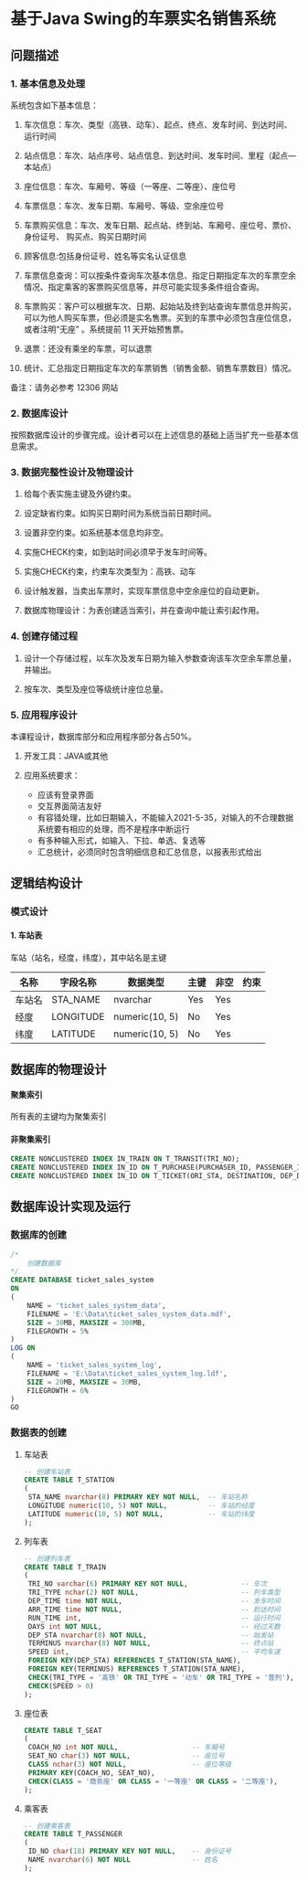 # 基于Java Swing的车票实名销售系统



## 问题描述

### 1. 基本信息及处理 

系统包含如下基本信息： 

1. 车次信息：车次、类型（高铁、动车）、起点、终点、发车时间、到达时间、运行时间 

2. 站点信息：车次、站点序号、站点信息、到达时间、发车时间、里程（起点—本站点） 

3. 座位信息：车次、车厢号、等级（一等座、二等座）、座位号 

4. 车票信息：车次、发车日期、车厢号、等级、空余座位号 

5. 车票购买信息：车次、发车日期、起点站、终到站、车厢号、座位号、票价、身份证号、 购买点、购买日期时间 

6. 顾客信息:包括身份证号、姓名等实名认证信息 

7. 车票信息查询：可以按条件查询车次基本信息、指定日期指定车次的车票空余情况、指定乘客的客票购买信息等，并尽可能实现多条件组合查询。 

8. 车票购买：客户可以根据车次、日期、起始站及终到站查询车票信息并购买，可以为他人购买车票，但必须是实名售票。买到的车票中必须包含座位信息，或者注明“无座” 。系统提前 11 天开始预售票。 

9. 退票：还没有乘坐的车票，可以退票 
10. 统计、汇总指定日期指定车次的车票销售（销售金额、销售车票数目）情况。 

备注：请务必参考 12306 网站



### 2. 数据库设计

按照数据库设计的步骤完成。设计者可以在上述信息的基础上适当扩充一些基本信息需求。 



### 3. 数据完整性设计及物理设计

1. 给每个表实施主键及外键约束。 

2. 设定缺省约束。如购买日期时间为系统当前日期时间。 

3. 设置非空约束。如系统基本信息均非空。 

4. 实施CHECK约束，如到站时间必须早于发车时间等。 

5. 实施CHECK约束，约束车次类型为：高铁、动车 

6. 设计触发器，当卖出车票时，实现车票信息中空余座位的自动更新。 

7. 数据库物理设计：为表创建适当索引，并在查询中能让索引起作用。 



### 4. 创建存储过程

1. 设计一个存储过程，以车次及发车日期为输入参数查询该车次空余车票总量，并输出。 

2. 按车次、类型及座位等级统计座位总量。 



### 5. 应用程序设计 

本课程设计，数据库部分和应用程序部分各占50%。

1. 开发工具：JAVA或其他 

2. 应用系统要求：
   -  应该有登录界面
   - 交互界面简洁友好
   - 有容错处理，比如日期输入，不能输入2021-5-35，对输入的不合理数据系统要有相应的处理，而不是程序中断运行
   - 有多种输入形式，如输入、下拉、单选、复选等
   - 汇总统计，必须同时包含明细信息和汇总信息，以报表形式给出



## 逻辑结构设计



### 模式设计

#### 1. 车站表

车站（站名，经度，纬度），其中站名是主键

| 名称   | 字段名称  | 数据类型       | 主键 | 非空 | 约束 |
| ------ | --------- | -------------- | ---- | ---- | ---- |
| 车站名 | STA_NAME  | nvarchar       | Yes  | Yes  |      |
| 经度   | LONGITUDE | numeric(10, 5) | No   | Yes  |      |
| 纬度   | LATITUDE  | numeric(10, 5) | No   | Yes  |      |



## 数据库的物理设计



#### 聚集索引

所有表的主键均为聚集索引



#### 非聚集索引

```sql
CREATE NONCLUSTERED INDEX IN_TRAIN ON T_TRANSIT(TRI_NO);
CREATE NONCLUSTERED INDEX IN_ID ON T_PURCHASE(PURCHASER_ID, PASSENGER_ID );
CREATE NONCLUSTERED INDEX IN_ID ON T_TICKET(ORI_STA, DESTINATION, DEP_DATE);
```



## 数据库设计实现及运行

### 

### 数据库的创建

```sql
/* 
	创建数据库 
*/
CREATE DATABASE ticket_sales_system
ON
(
	NAME = 'ticket_sales_system_data',
	FILENAME = 'E:\Data\ticket_sales_system_data.mdf',
	SIZE = 30MB, MAXSIZE = 300MB,
	FILEGROWTH = 5%
)
LOG ON
(
	NAME = 'ticket_sales_system_log',
	FILENAME = 'E:\Data\ticket_sales_system_log.ldf',
	SIZE = 20MB, MAXSIZE = 30MB,
	FILEGROWTH = 6%
)
GO
```



### 数据表的创建

1. 车站表

   ```sql
   -- 创建车站表
   CREATE TABLE T_STATION
   (
   	STA_NAME nvarchar(8) PRIMARY KEY NOT NULL,	-- 车站名称
   	LONGITUDE numeric(10, 5) NOT NULL,			-- 车站的经度
   	LATITUDE numeric(10, 5) NOT NULL,			-- 车站的纬度
   );
   ```

   

2. 列车表

   ```sql
   -- 创建列车表
   CREATE TABLE T_TRAIN
   (
   	TRI_NO varchar(6) PRIMARY KEY NOT NULL,				-- 车次
   	TRI_TYPE nchar(2) NOT NULL,							-- 列车类型 
   	DEP_TIME time NOT NULL,								-- 发车时间
   	ARR_TIME time NOT NULL,								-- 到达时间
   	RUN_TIME int,										-- 运行时间
   	DAYS int NOT NULL,									-- 经过天数
   	DEP_STA nvarchar(8) NOT NULL,						-- 始发站
   	TERMINUS nvarchar(8) NOT NULL,						-- 终点站
   	SPEED int,											-- 平均车速
   	FOREIGN KEY(DEP_STA) REFERENCES T_STATION(STA_NAME),
   	FOREIGN KEY(TERMINUS) REFERENCES T_STATION(STA_NAME),
   	CHECK(TRI_TYPE = '高铁' OR TRI_TYPE = '动车' OR TRI_TYPE = '普列'),
   	CHECK(SPEED > 0) 
   );
   ```

   

3. 座位表

   ```sql
   CREATE TABLE T_SEAT
   (
   	COACH_NO int NOT NULL,					-- 车厢号
   	SEAT_NO char(3) NOT NULL,				-- 座位号
   	CLASS nchar(3) NOT NULL,				-- 座位等级
   	PRIMARY KEY(COACH_NO, SEAT_NO),
   	CHECK(CLASS = '商务座' OR CLASS = '一等座' OR CLASS = '二等座'),
   );
   ```

   

4. 乘客表

   ```sql
   -- 创建乘客表
   CREATE TABLE T_PASSENGER
   (
   	ID_NO char(18) PRIMARY KEY NOT NULL,	-- 身份证号
   	NAME nvarchar(6) NOT NULL				-- 姓名
   );
   ```

